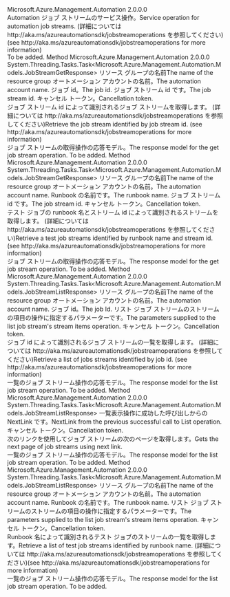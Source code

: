 <Type Name="IJobStreamOperations" FullName="Microsoft.Azure.Management.Automation.IJobStreamOperations">
  <TypeSignature Language="C#" Value="public interface IJobStreamOperations" />
  <TypeSignature Language="ILAsm" Value=".class public interface auto ansi abstract IJobStreamOperations" />
  <TypeSignature Language="DocId" Value="T:Microsoft.Azure.Management.Automation.IJobStreamOperations" />
  <TypeSignature Language="VB.NET" Value="Public Interface IJobStreamOperations" />
  <TypeSignature Language="F#" Value="type IJobStreamOperations = interface" />
  <AssemblyInfo>
    <AssemblyName>Microsoft.Azure.Management.Automation</AssemblyName>
    <AssemblyVersion>2.0.0.0</AssemblyVersion>
  </AssemblyInfo>
  <Interfaces />
  <Docs>
    <summary>
            <span data-ttu-id="77816-101">Automation ジョブ ストリームのサービス操作。</span><span class="sxs-lookup"><span data-stu-id="77816-101">Service operation for automation job streams.</span></span>  <span data-ttu-id="77816-102">(詳細については http://aka.ms/azureautomationsdk/jobstreamoperations を参照してください)</span><span class="sxs-lookup"><span data-stu-id="77816-102">(see http://aka.ms/azureautomationsdk/jobstreamoperations for more information)</span></span>
            </summary>
    <remarks>To be added.</remarks>
  </Docs>
  <Members>
    <Member MemberName="GetAsync">
      <MemberSignature Language="C#" Value="public System.Threading.Tasks.Task&lt;Microsoft.Azure.Management.Automation.Models.JobStreamGetResponse&gt; GetAsync (string resourceGroupName, string automationAccount, Guid jobId, string jobStreamId, System.Threading.CancellationToken cancellationToken);" />
      <MemberSignature Language="ILAsm" Value=".method public hidebysig newslot virtual instance class System.Threading.Tasks.Task`1&lt;class Microsoft.Azure.Management.Automation.Models.JobStreamGetResponse&gt; GetAsync(string resourceGroupName, string automationAccount, valuetype System.Guid jobId, string jobStreamId, valuetype System.Threading.CancellationToken cancellationToken) cil managed" />
      <MemberSignature Language="DocId" Value="M:Microsoft.Azure.Management.Automation.IJobStreamOperations.GetAsync(System.String,System.String,System.Guid,System.String,System.Threading.CancellationToken)" />
      <MemberSignature Language="F#" Value="abstract member GetAsync : string * string * Guid * string * System.Threading.CancellationToken -&gt; System.Threading.Tasks.Task&lt;Microsoft.Azure.Management.Automation.Models.JobStreamGetResponse&gt;" Usage="iJobStreamOperations.GetAsync (resourceGroupName, automationAccount, jobId, jobStreamId, cancellationToken)" />
      <MemberType>Method</MemberType>
      <AssemblyInfo>
        <AssemblyName>Microsoft.Azure.Management.Automation</AssemblyName>
        <AssemblyVersion>2.0.0.0</AssemblyVersion>
      </AssemblyInfo>
      <ReturnValue>
        <ReturnType>System.Threading.Tasks.Task&lt;Microsoft.Azure.Management.Automation.Models.JobStreamGetResponse&gt;</ReturnType>
      </ReturnValue>
      <Parameters>
        <Parameter Name="resourceGroupName" Type="System.String" />
        <Parameter Name="automationAccount" Type="System.String" />
        <Parameter Name="jobId" Type="System.Guid" />
        <Parameter Name="jobStreamId" Type="System.String" />
        <Parameter Name="cancellationToken" Type="System.Threading.CancellationToken" />
      </Parameters>
      <Docs>
        <param name="resourceGroupName">
            <span data-ttu-id="77816-103">リソース グループの名前</span><span class="sxs-lookup"><span data-stu-id="77816-103">The name of the resource group</span></span>
            </param>
        <param name="automationAccount">
            <span data-ttu-id="77816-104">オートメーション アカウントの名前。</span><span class="sxs-lookup"><span data-stu-id="77816-104">The automation account name.</span></span>
            </param>
        <param name="jobId">
            <span data-ttu-id="77816-105">ジョブ id。</span><span class="sxs-lookup"><span data-stu-id="77816-105">The job id.</span></span>
            </param>
        <param name="jobStreamId">
            <span data-ttu-id="77816-106">ジョブ ストリーム id です。</span><span class="sxs-lookup"><span data-stu-id="77816-106">The job stream id.</span></span>
            </param>
        <param name="cancellationToken">
            <span data-ttu-id="77816-107">キャンセル トークン。</span><span class="sxs-lookup"><span data-stu-id="77816-107">Cancellation token.</span></span>
            </param>
        <summary>
            <span data-ttu-id="77816-108">ジョブ ストリーム id によって識別されるジョブ ストリームを取得します。 (詳細については http://aka.ms/azureautomationsdk/jobstreamoperations を参照してください)</span><span class="sxs-lookup"><span data-stu-id="77816-108">Retrieve the job stream identified by job stream id.  (see http://aka.ms/azureautomationsdk/jobstreamoperations for more information)</span></span>
            </summary>
        <returns>
            <span data-ttu-id="77816-109">ジョブ ストリームの取得操作の応答モデル。</span><span class="sxs-lookup"><span data-stu-id="77816-109">The response model for the get job stream operation.</span></span>
            </returns>
        <remarks>To be added.</remarks>
      </Docs>
    </Member>
    <Member MemberName="GetTestJobStreamAsync">
      <MemberSignature Language="C#" Value="public System.Threading.Tasks.Task&lt;Microsoft.Azure.Management.Automation.Models.JobStreamGetResponse&gt; GetTestJobStreamAsync (string resourceGroupName, string automationAccount, string runbookName, string jobStreamId, System.Threading.CancellationToken cancellationToken);" />
      <MemberSignature Language="ILAsm" Value=".method public hidebysig newslot virtual instance class System.Threading.Tasks.Task`1&lt;class Microsoft.Azure.Management.Automation.Models.JobStreamGetResponse&gt; GetTestJobStreamAsync(string resourceGroupName, string automationAccount, string runbookName, string jobStreamId, valuetype System.Threading.CancellationToken cancellationToken) cil managed" />
      <MemberSignature Language="DocId" Value="M:Microsoft.Azure.Management.Automation.IJobStreamOperations.GetTestJobStreamAsync(System.String,System.String,System.String,System.String,System.Threading.CancellationToken)" />
      <MemberSignature Language="F#" Value="abstract member GetTestJobStreamAsync : string * string * string * string * System.Threading.CancellationToken -&gt; System.Threading.Tasks.Task&lt;Microsoft.Azure.Management.Automation.Models.JobStreamGetResponse&gt;" Usage="iJobStreamOperations.GetTestJobStreamAsync (resourceGroupName, automationAccount, runbookName, jobStreamId, cancellationToken)" />
      <MemberType>Method</MemberType>
      <AssemblyInfo>
        <AssemblyName>Microsoft.Azure.Management.Automation</AssemblyName>
        <AssemblyVersion>2.0.0.0</AssemblyVersion>
      </AssemblyInfo>
      <ReturnValue>
        <ReturnType>System.Threading.Tasks.Task&lt;Microsoft.Azure.Management.Automation.Models.JobStreamGetResponse&gt;</ReturnType>
      </ReturnValue>
      <Parameters>
        <Parameter Name="resourceGroupName" Type="System.String" />
        <Parameter Name="automationAccount" Type="System.String" />
        <Parameter Name="runbookName" Type="System.String" />
        <Parameter Name="jobStreamId" Type="System.String" />
        <Parameter Name="cancellationToken" Type="System.Threading.CancellationToken" />
      </Parameters>
      <Docs>
        <param name="resourceGroupName">
            <span data-ttu-id="77816-110">リソース グループの名前</span><span class="sxs-lookup"><span data-stu-id="77816-110">The name of the resource group</span></span>
            </param>
        <param name="automationAccount">
            <span data-ttu-id="77816-111">オートメーション アカウントの名前。</span><span class="sxs-lookup"><span data-stu-id="77816-111">The automation account name.</span></span>
            </param>
        <param name="runbookName">
            <span data-ttu-id="77816-112">Runbook の名前です。</span><span class="sxs-lookup"><span data-stu-id="77816-112">The runbook name.</span></span>
            </param>
        <param name="jobStreamId">
            <span data-ttu-id="77816-113">ジョブ ストリーム id です。</span><span class="sxs-lookup"><span data-stu-id="77816-113">The job stream id.</span></span>
            </param>
        <param name="cancellationToken">
            <span data-ttu-id="77816-114">キャンセル トークン。</span><span class="sxs-lookup"><span data-stu-id="77816-114">Cancellation token.</span></span>
            </param>
        <summary>
            <span data-ttu-id="77816-115">テスト ジョブの runbook 名とストリーム id によって識別されるストリームを取得します。 (詳細については http://aka.ms/azureautomationsdk/jobstreamoperations を参照してください)</span><span class="sxs-lookup"><span data-stu-id="77816-115">Retrieve a test job streams identified by runbook name and stream id.  (see http://aka.ms/azureautomationsdk/jobstreamoperations for more information)</span></span>
            </summary>
        <returns>
            <span data-ttu-id="77816-116">ジョブ ストリームの取得操作の応答モデル。</span><span class="sxs-lookup"><span data-stu-id="77816-116">The response model for the get job stream operation.</span></span>
            </returns>
        <remarks>To be added.</remarks>
      </Docs>
    </Member>
    <Member MemberName="ListAsync">
      <MemberSignature Language="C#" Value="public System.Threading.Tasks.Task&lt;Microsoft.Azure.Management.Automation.Models.JobStreamListResponse&gt; ListAsync (string resourceGroupName, string automationAccount, Guid jobId, Microsoft.Azure.Management.Automation.Models.JobStreamListParameters parameters, System.Threading.CancellationToken cancellationToken);" />
      <MemberSignature Language="ILAsm" Value=".method public hidebysig newslot virtual instance class System.Threading.Tasks.Task`1&lt;class Microsoft.Azure.Management.Automation.Models.JobStreamListResponse&gt; ListAsync(string resourceGroupName, string automationAccount, valuetype System.Guid jobId, class Microsoft.Azure.Management.Automation.Models.JobStreamListParameters parameters, valuetype System.Threading.CancellationToken cancellationToken) cil managed" />
      <MemberSignature Language="DocId" Value="M:Microsoft.Azure.Management.Automation.IJobStreamOperations.ListAsync(System.String,System.String,System.Guid,Microsoft.Azure.Management.Automation.Models.JobStreamListParameters,System.Threading.CancellationToken)" />
      <MemberSignature Language="F#" Value="abstract member ListAsync : string * string * Guid * Microsoft.Azure.Management.Automation.Models.JobStreamListParameters * System.Threading.CancellationToken -&gt; System.Threading.Tasks.Task&lt;Microsoft.Azure.Management.Automation.Models.JobStreamListResponse&gt;" Usage="iJobStreamOperations.ListAsync (resourceGroupName, automationAccount, jobId, parameters, cancellationToken)" />
      <MemberType>Method</MemberType>
      <AssemblyInfo>
        <AssemblyName>Microsoft.Azure.Management.Automation</AssemblyName>
        <AssemblyVersion>2.0.0.0</AssemblyVersion>
      </AssemblyInfo>
      <ReturnValue>
        <ReturnType>System.Threading.Tasks.Task&lt;Microsoft.Azure.Management.Automation.Models.JobStreamListResponse&gt;</ReturnType>
      </ReturnValue>
      <Parameters>
        <Parameter Name="resourceGroupName" Type="System.String" />
        <Parameter Name="automationAccount" Type="System.String" />
        <Parameter Name="jobId" Type="System.Guid" />
        <Parameter Name="parameters" Type="Microsoft.Azure.Management.Automation.Models.JobStreamListParameters" />
        <Parameter Name="cancellationToken" Type="System.Threading.CancellationToken" />
      </Parameters>
      <Docs>
        <param name="resourceGroupName">
            <span data-ttu-id="77816-117">リソース グループの名前</span><span class="sxs-lookup"><span data-stu-id="77816-117">The name of the resource group</span></span>
            </param>
        <param name="automationAccount">
            <span data-ttu-id="77816-118">オートメーション アカウントの名前。</span><span class="sxs-lookup"><span data-stu-id="77816-118">The automation account name.</span></span>
            </param>
        <param name="jobId">
            <span data-ttu-id="77816-119">ジョブ id。</span><span class="sxs-lookup"><span data-stu-id="77816-119">The job Id.</span></span>
            </param>
        <param name="parameters">
            <span data-ttu-id="77816-120">リスト ジョブ ストリームのストリームの項目の操作に指定するパラメーターです。</span><span class="sxs-lookup"><span data-stu-id="77816-120">The parameters supplied to the list job stream's stream items operation.</span></span>
            </param>
        <param name="cancellationToken">
            <span data-ttu-id="77816-121">キャンセル トークン。</span><span class="sxs-lookup"><span data-stu-id="77816-121">Cancellation token.</span></span>
            </param>
        <summary>
            <span data-ttu-id="77816-122">ジョブ id によって識別されるジョブ ストリームの一覧を取得します。 (詳細については http://aka.ms/azureautomationsdk/jobstreamoperations を参照してください)</span><span class="sxs-lookup"><span data-stu-id="77816-122">Retrieve a list of jobs streams identified by job id.  (see http://aka.ms/azureautomationsdk/jobstreamoperations for more information)</span></span>
            </summary>
        <returns>
            <span data-ttu-id="77816-123">一覧のジョブ ストリーム操作の応答モデル。</span><span class="sxs-lookup"><span data-stu-id="77816-123">The response model for the list job stream operation.</span></span>
            </returns>
        <remarks>To be added.</remarks>
      </Docs>
    </Member>
    <Member MemberName="ListNextAsync">
      <MemberSignature Language="C#" Value="public System.Threading.Tasks.Task&lt;Microsoft.Azure.Management.Automation.Models.JobStreamListResponse&gt; ListNextAsync (string nextLink, System.Threading.CancellationToken cancellationToken);" />
      <MemberSignature Language="ILAsm" Value=".method public hidebysig newslot virtual instance class System.Threading.Tasks.Task`1&lt;class Microsoft.Azure.Management.Automation.Models.JobStreamListResponse&gt; ListNextAsync(string nextLink, valuetype System.Threading.CancellationToken cancellationToken) cil managed" />
      <MemberSignature Language="DocId" Value="M:Microsoft.Azure.Management.Automation.IJobStreamOperations.ListNextAsync(System.String,System.Threading.CancellationToken)" />
      <MemberSignature Language="F#" Value="abstract member ListNextAsync : string * System.Threading.CancellationToken -&gt; System.Threading.Tasks.Task&lt;Microsoft.Azure.Management.Automation.Models.JobStreamListResponse&gt;" Usage="iJobStreamOperations.ListNextAsync (nextLink, cancellationToken)" />
      <MemberType>Method</MemberType>
      <AssemblyInfo>
        <AssemblyName>Microsoft.Azure.Management.Automation</AssemblyName>
        <AssemblyVersion>2.0.0.0</AssemblyVersion>
      </AssemblyInfo>
      <ReturnValue>
        <ReturnType>System.Threading.Tasks.Task&lt;Microsoft.Azure.Management.Automation.Models.JobStreamListResponse&gt;</ReturnType>
      </ReturnValue>
      <Parameters>
        <Parameter Name="nextLink" Type="System.String" />
        <Parameter Name="cancellationToken" Type="System.Threading.CancellationToken" />
      </Parameters>
      <Docs>
        <param name="nextLink">
            <span data-ttu-id="77816-124">一覧表示操作に成功した呼び出しからの NextLink です。</span><span class="sxs-lookup"><span data-stu-id="77816-124">NextLink from the previous successful call to List operation.</span></span>
            </param>
        <param name="cancellationToken">
            <span data-ttu-id="77816-125">キャンセル トークン。</span><span class="sxs-lookup"><span data-stu-id="77816-125">Cancellation token.</span></span>
            </param>
        <summary>
            <span data-ttu-id="77816-126">次のリンクを使用してジョブ ストリームの次のページを取得します。</span><span class="sxs-lookup"><span data-stu-id="77816-126">Gets the next page of job streams using next link.</span></span>
            </summary>
        <returns>
            <span data-ttu-id="77816-127">一覧のジョブ ストリーム操作の応答モデル。</span><span class="sxs-lookup"><span data-stu-id="77816-127">The response model for the list job stream operation.</span></span>
            </returns>
        <remarks>To be added.</remarks>
      </Docs>
    </Member>
    <Member MemberName="ListTestJobStreamsAsync">
      <MemberSignature Language="C#" Value="public System.Threading.Tasks.Task&lt;Microsoft.Azure.Management.Automation.Models.JobStreamListResponse&gt; ListTestJobStreamsAsync (string resourceGroupName, string automationAccount, string runbookName, Microsoft.Azure.Management.Automation.Models.JobStreamListParameters parameters, System.Threading.CancellationToken cancellationToken);" />
      <MemberSignature Language="ILAsm" Value=".method public hidebysig newslot virtual instance class System.Threading.Tasks.Task`1&lt;class Microsoft.Azure.Management.Automation.Models.JobStreamListResponse&gt; ListTestJobStreamsAsync(string resourceGroupName, string automationAccount, string runbookName, class Microsoft.Azure.Management.Automation.Models.JobStreamListParameters parameters, valuetype System.Threading.CancellationToken cancellationToken) cil managed" />
      <MemberSignature Language="DocId" Value="M:Microsoft.Azure.Management.Automation.IJobStreamOperations.ListTestJobStreamsAsync(System.String,System.String,System.String,Microsoft.Azure.Management.Automation.Models.JobStreamListParameters,System.Threading.CancellationToken)" />
      <MemberSignature Language="F#" Value="abstract member ListTestJobStreamsAsync : string * string * string * Microsoft.Azure.Management.Automation.Models.JobStreamListParameters * System.Threading.CancellationToken -&gt; System.Threading.Tasks.Task&lt;Microsoft.Azure.Management.Automation.Models.JobStreamListResponse&gt;" Usage="iJobStreamOperations.ListTestJobStreamsAsync (resourceGroupName, automationAccount, runbookName, parameters, cancellationToken)" />
      <MemberType>Method</MemberType>
      <AssemblyInfo>
        <AssemblyName>Microsoft.Azure.Management.Automation</AssemblyName>
        <AssemblyVersion>2.0.0.0</AssemblyVersion>
      </AssemblyInfo>
      <ReturnValue>
        <ReturnType>System.Threading.Tasks.Task&lt;Microsoft.Azure.Management.Automation.Models.JobStreamListResponse&gt;</ReturnType>
      </ReturnValue>
      <Parameters>
        <Parameter Name="resourceGroupName" Type="System.String" />
        <Parameter Name="automationAccount" Type="System.String" />
        <Parameter Name="runbookName" Type="System.String" />
        <Parameter Name="parameters" Type="Microsoft.Azure.Management.Automation.Models.JobStreamListParameters" />
        <Parameter Name="cancellationToken" Type="System.Threading.CancellationToken" />
      </Parameters>
      <Docs>
        <param name="resourceGroupName">
            <span data-ttu-id="77816-128">リソース グループの名前</span><span class="sxs-lookup"><span data-stu-id="77816-128">The name of the resource group</span></span>
            </param>
        <param name="automationAccount">
            <span data-ttu-id="77816-129">オートメーション アカウントの名前。</span><span class="sxs-lookup"><span data-stu-id="77816-129">The automation account name.</span></span>
            </param>
        <param name="runbookName">
            <span data-ttu-id="77816-130">Runbook の名前です。</span><span class="sxs-lookup"><span data-stu-id="77816-130">The runbook name.</span></span>
            </param>
        <param name="parameters">
            <span data-ttu-id="77816-131">リスト ジョブ ストリームのストリームの項目の操作に指定するパラメーターです。</span><span class="sxs-lookup"><span data-stu-id="77816-131">The parameters supplied to the list job stream's stream items operation.</span></span>
            </param>
        <param name="cancellationToken">
            <span data-ttu-id="77816-132">キャンセル トークン。</span><span class="sxs-lookup"><span data-stu-id="77816-132">Cancellation token.</span></span>
            </param>
        <summary>
            <span data-ttu-id="77816-133">Runbook 名によって識別されるテスト ジョブのストリームの一覧を取得します。</span><span class="sxs-lookup"><span data-stu-id="77816-133">Retrieve a list of test job streams identified by runbook name.</span></span>
            <span data-ttu-id="77816-134">(詳細については http://aka.ms/azureautomationsdk/jobstreamoperations を参照してください)</span><span class="sxs-lookup"><span data-stu-id="77816-134">(see http://aka.ms/azureautomationsdk/jobstreamoperations for more information)</span></span>
            </summary>
        <returns>
            <span data-ttu-id="77816-135">一覧のジョブ ストリーム操作の応答モデル。</span><span class="sxs-lookup"><span data-stu-id="77816-135">The response model for the list job stream operation.</span></span>
            </returns>
        <remarks>To be added.</remarks>
      </Docs>
    </Member>
  </Members>
</Type>